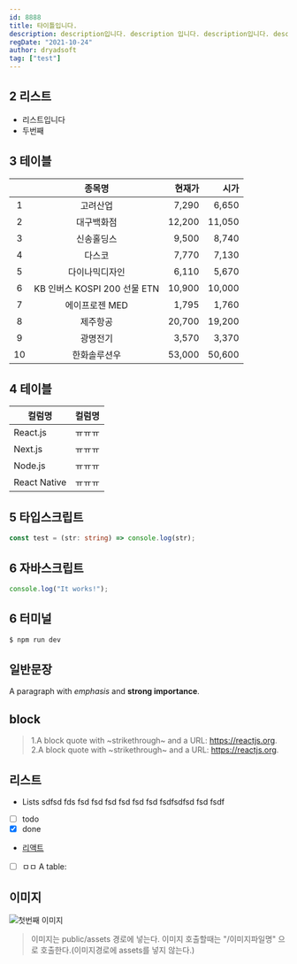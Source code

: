 ```yaml
---
id: 8888
title: 타이틀입니다.
description: description입니다. description 입니다. description입니다. description입니다. description입니다. description입니다.description입니다. description입니다.description입니다.
regDate: "2021-10-24"
author: dryadsoft
tag: ["test"]
---
```


## 2 리스트

- 리스트입니다
- 두번째

## 3 테이블

|     |            종목명            | 현재가 |   시가 |
| :-: | :--------------------------: | -----: | -----: |
|  1  |           고려산업           |  7,290 |  6,650 |
|  2  |          대구백화점          | 12,200 | 11,050 |
|  3  |          신송홀딩스          |  9,500 |  8,740 |
|  4  |            다스코            |  7,770 |  7,130 |
|  5  |        다이나믹디자인        |  6,110 |  5,670 |
|  6  | KB 인버스 KOSPI 200 선물 ETN | 10,900 | 10,000 |
|  7  |        에이프로젠 MED        |  1,795 |  1,760 |
|  8  |           제주항공           | 20,700 | 19,200 |
|  9  |           광명전기           |  3,570 |  3,370 |
| 10  |         한화솔루션우         | 53,000 | 50,600 |

## 4 테이블

| 컬럼명       | 컬럼명 |
| ------------ | ------ |
| React.js     | ㅠㅠㅠ |
| Next.js      | ㅠㅠㅠ |
| Node.js      | ㅠㅠㅠ |
| React Native | ㅠㅠㅠ |

## 5 타입스크립트

```typescript
const test = (str: string) => console.log(str);
```

## 6 자바스크립트

```javascript
console.log("It works!");
```

## 6 터미널

```s
$ npm run dev
```

## 일반문장

A paragraph with _emphasis_ and **strong importance**.

## block

> 1.A block quote with ~strikethrough~ and a URL: https://reactjs.org.
> 2.A block quote with ~strikethrough~ and a URL: https://reactjs.org.

## 리스트

- Lists sdfsd fds fsd fsd fsd fsd fsd fsd fsdfsdfsd fsd fsdf
- [ ] todo
- [x] done
- [리액트](https://reactjs.org)
- [ ] ㅁㅁ
      A table:

## 이미지

![첫번째 이미지](/01.webp)

> 이미지는 public/assets 경로에 넣는다.
> 이미지 호출할때는 "/이미지파일명" 으로 호출한다.(이미지경로에 assets를 넣지 않는다.)
